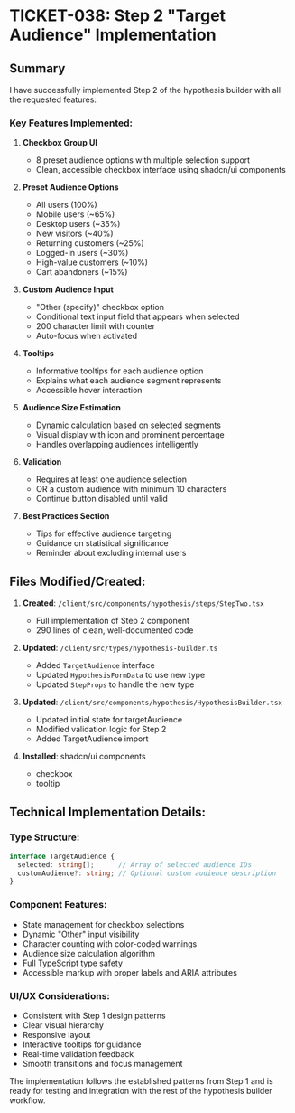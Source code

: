 # TICKET-038: Step 2 "Target Audience" Implementation

## Summary

I have successfully implemented Step 2 of the hypothesis builder with all the requested features:

### Key Features Implemented:

1. **Checkbox Group UI**
   - 8 preset audience options with multiple selection support
   - Clean, accessible checkbox interface using shadcn/ui components

2. **Preset Audience Options**
   - All users (100%)
   - Mobile users (~65%)
   - Desktop users (~35%)
   - New visitors (~40%)
   - Returning customers (~25%)
   - Logged-in users (~30%)
   - High-value customers (~10%)
   - Cart abandoners (~15%)

3. **Custom Audience Input**
   - "Other (specify)" checkbox option
   - Conditional text input field that appears when selected
   - 200 character limit with counter
   - Auto-focus when activated

4. **Tooltips**
   - Informative tooltips for each audience option
   - Explains what each audience segment represents
   - Accessible hover interaction

5. **Audience Size Estimation**
   - Dynamic calculation based on selected segments
   - Visual display with icon and prominent percentage
   - Handles overlapping audiences intelligently

6. **Validation**
   - Requires at least one audience selection
   - OR a custom audience with minimum 10 characters
   - Continue button disabled until valid

7. **Best Practices Section**
   - Tips for effective audience targeting
   - Guidance on statistical significance
   - Reminder about excluding internal users

## Files Modified/Created:

1. **Created**: `/client/src/components/hypothesis/steps/StepTwo.tsx`
   - Full implementation of Step 2 component
   - 290 lines of clean, well-documented code

2. **Updated**: `/client/src/types/hypothesis-builder.ts`
   - Added `TargetAudience` interface
   - Updated `HypothesisFormData` to use new type
   - Updated `StepProps` to handle the new type

3. **Updated**: `/client/src/components/hypothesis/HypothesisBuilder.tsx`
   - Updated initial state for targetAudience
   - Modified validation logic for Step 2
   - Added TargetAudience import

4. **Installed**: shadcn/ui components
   - checkbox
   - tooltip

## Technical Implementation Details:

### Type Structure:
```typescript
interface TargetAudience {
  selected: string[];      // Array of selected audience IDs
  customAudience?: string; // Optional custom audience description
}
```

### Component Features:
- State management for checkbox selections
- Dynamic "Other" input visibility
- Character counting with color-coded warnings
- Audience size calculation algorithm
- Full TypeScript type safety
- Accessible markup with proper labels and ARIA attributes

### UI/UX Considerations:
- Consistent with Step 1 design patterns
- Clear visual hierarchy
- Responsive layout
- Interactive tooltips for guidance
- Real-time validation feedback
- Smooth transitions and focus management

The implementation follows the established patterns from Step 1 and is ready for testing and integration with the rest of the hypothesis builder workflow.